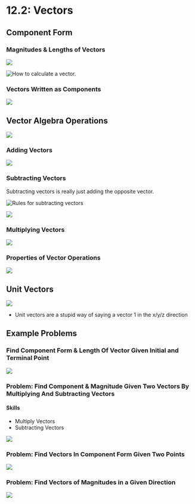 # 12.2: Vectors

## Component Form

### Magnitudes & Lengths of Vectors

![](../../../.gitbook/assets/image%20%28266%29.png)

![How to calculate a vector. ](../../../.gitbook/assets/image%20%28280%29.png)

### Vectors Written as Components

![](../../../.gitbook/assets/image%20%28295%29.png)

## Vector Algebra Operations

![](../../../.gitbook/assets/image%20%28270%29.png)

### Adding Vectors

![](../../../.gitbook/assets/image%20%28263%29.png)

### Subtracting Vectors

Subtracting vectors is really just adding the opposite vector. 

![Rules for subtracting vectors](../../../.gitbook/assets/image%20%28284%29.png)

![](../../../.gitbook/assets/image%20%28292%29.png)

### Multiplying Vectors

![](../../../.gitbook/assets/image%20%28288%29.png)

### Properties of Vector Operations

![](../../../.gitbook/assets/image%20%28273%29.png)

## Unit Vectors

![](../../../.gitbook/assets/image%20%28277%29.png)

* Unit vectors are a stupid way of saying a vector 1 in the x/y/z direction



## Example Problems

### Find Component Form & Length Of Vector Given Initial and Terminal Point

![](../../../.gitbook/assets/image%20%28286%29.png)

### Problem: Find Component & Magnitude Given Two Vectors By Multiplying And Subtracting Vectors

#### Skills

* Multiply Vectors
* Subtracting Vectors

![](../../../.gitbook/assets/image%20%28252%29.png)

### Problem: Find Vectors In Component Form Given Two Points

![](../../../.gitbook/assets/image%20%28268%29.png)

### Problem: Find Vectors of Magnitudes in a Given Direction

![](../../../.gitbook/assets/image%20%28274%29.png)



